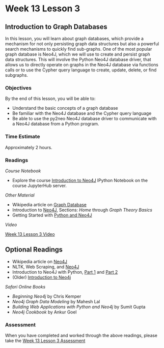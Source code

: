 # Week 13 Lesson 3 #
## Introduction to Graph Databases ##

In this lesson, you will learn about graph databases, which provide a mechanism for not only persisting graph data structures but also a powerful search mechanisms to quickly find sub-graphs. One of the most popular graph database is Neo4J, which we will use to create and persist graph data structures. This will involve the Python Neo4J database driver, that allows us to directly operate on graphs in the Neo4J database via functions calls or to use the Cypher query language to create, update, delete, or find subgraphs.

### Objectives ###

By the end of this lesson, you will be able to:

- Understand the basic concepts of a graph database
- Be familiar with the Neo4J database and the Cypher query language
- Be able to use the py2neo Neo4J database driver to communicate with a Neo4J database from a Python program.


### Time Estimate ###

Approximately 2 hours.

### Readings ####

_Course Notebook_

- Explore the course [Introduction to Neo4J][l3nb] IPython Notebook on the course JupyterHub server.

_Other Material_

- Wikipedia article on [Graph Database][wgdb]
- Introduction to [Neo4J][in], Sections: _Home_ through _Graph Theory Basics_
- Getting Started with [Python and Neo4J][sin]

_Video_

[Week 13 Lesson 3 Video][lv]

## Optional Readings ##

- Wikipedia article on [Neo4J][wn]
- NLTK, Web Scraping, and [Neo4J][an]
- Introduction to Neo4J with Python, [Part 1][p1pn] and [Part 2][p2pn]
- (Older) [Introduction to Neo4j][oin]

_Safari Online Books_

- _Beginning Neo4j_ by Chris Kemper
- _Neo4j Graph Data Modeling_ by Mahesh Lal
- _Building Web Applications with Python and Neo4j_ by Sumit Gupta
- _Neo4j Cookbook_ by Ankur Goel


### Assessment ###

When you have completed and worked through the above readings, please take the [Week 13 Lesson 3 Assessment][la]

[l3nb]: ../notebooks/intro2neo4j.ipynb

[la]: https://learn.illinois.edu/mod/quiz/
[lv]: https://mediaspace.illinois.edu

[wn]: https://en.wikipedia.org/wiki/Neo4j
[wgdb]: https://en.wikipedia.org/wiki/Graph_database

[in]: http://www.tutorialspoint.com/neo4j/neo4j_overview.htm

[oin]: http://highscalability.com/neo4j-graph-database-kicks-buttox

[an]: http://www.markhneedham.com/blog/2015/01/10/python-nltkneo4j-analysing-the-transcripts-of-how-i-met-your-mother/

[p1pn]: http://www.altviz.co/article/getting-started-with-neo4j-in-python
[p2pn]: http://www.altviz.co/article/getting-started-with-neo4j-part2

[sin]: https://www.safaribooksonline.com/blog/2013/07/23/using-neo4j-from-python/
